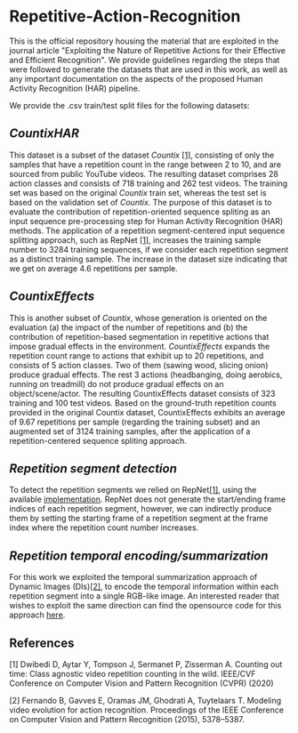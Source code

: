 # Repetitive-Action-Recognition
This is the official repository housing the material that are exploited in the journal article "Exploiting the Nature of Repetitive Actions for their Effective and Efficient Recognition". We provide guidelines regarding the steps that were followed to generate the datasets that are used in this work, as well as any important documentation on the aspects of the proposed Human Activity Recognition (HAR) pipeline.

We provide the .csv train/test split files for the following datasets:

## _CountixHAR_

This dataset is a subset of the dataset _Countix_  [[1]](#1), consisting of only the samples that have a repetition count in the range between 2 to 10, and are sourced from public YouTube videos. The resulting dataset comprises 28 action classes and consists of 718 training and 262 test videos. The training set was based on the original _Countix_ train set, whereas the test set is based on the validation set of _Countix_. The purpose of this dataset is to evaluate the contribution of repetition-oriented sequence spliting as an input sequence pre-processing step for Human Activity Recognition (HAR) methods. The application of a repetition segment-centered input sequence splitting approach, such as RepNet  [[1]](#1), increases the training sample number to 3284 training sequences, if we consider each repetition segment as a distinct training sample. The increase in the dataset size indicating that we get on average 4.6 repetitions per sample.

## _CountixEffects_

This is another subset of _Countix_, whose generation is oriented on the evaluation (a) the impact of the number of repetitions and (b) the contribution of repetition-based segmentation in repetitive actions that impose gradual effects in the environment. _CountixEffects_ expands the repetition count range to actions that exhibit up to 20 repetitions, and consists of 5 action classes. Two of them (sawing wood, slicing onion) produce gradual effects. The rest 3 actions (headbanging, doing aerobics, running on treadmill) do not produce gradual effects on an object/scene/actor. The resulting CountixEffects dataset consists of 323 training and 100 test videos. Based on the ground-truth repetition counts provided in the original Countix dataset, CountixEffects exhibits an average of 9.67 repetitions per sample (regarding the training subset) and an augmented set of 3124 training samples, after the application of a repetition-centered sequence spliting approach.

##
## _Repetition segment detection_

To detect the repetition segments we relied on RepNet[[1]](#1), using the available [implementation](https://colab.research.google.com/github/google-research/google-research/blob/master/repnet/repnet_colab.ipynb). RepNet does not generate the start/ending frame indices of each repetition segment, however, we can indirectly produce them by setting the starting frame of a repetition segment at the frame index where the repetition count number increases.

##  _Repetition temporal encoding/summarization_
For this work we exploited the temporal summarization approach of Dynamic Images (DIs)[[2]](#2), to encode the temporal information within each repetition segment into a single RGB-like image. An interested reader that wishes to exploit the same direction can find the opensource code for this approach [here](https://colab.research.google.com/github/google-research/google-research/blob/master/repnet/repnet_colab.ipynb).


## References
<a id="1">[1]</a> 
Dwibedi D, Aytar Y, Tompson J, Sermanet P, Zisserman A. Counting out time: Class agnostic video repetition counting in the wild. IEEE/CVF Conference on Computer Vision and Pattern Recognition (CVPR) (2020)

<a id="2">[2]</a> 
Fernando B, Gavves E, Oramas JM, Ghodrati A, Tuytelaars T. Modeling video evolution for action recognition. Proceedings of the IEEE Conference on Computer Vision and Pattern Recognition (2015), 5378–5387.
